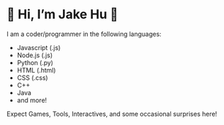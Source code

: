 # 👋 Hi, I’m Jake Hu 👋

I am a coder/programmer in the following languages:
- Javascript (.js)
- Node.js (.js)
- Python (.py)
- HTML (.html)
- CSS (.css)
- C++
- Java
- and more!

Expect Games, Tools, Interactives, and some occasional surprises here!
